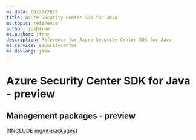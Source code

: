 ```yaml
---
ms.data: 08/22/2022
title: Azure Security Center SDK for Java
ms.topic: reference
author: joshfree
ms.author: jfree
description: Reference for Azure Security Center SDK for Java
ms.service: securitycenter
ms.devlang: java
---
```

# Azure Security Center SDK for Java - preview

## Management packages - preview
[!INCLUDE [mgmt-packages](security-center-mgmt-index.md)]